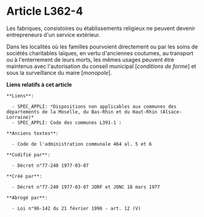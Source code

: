 # Article L362-4

Les fabriques, consistoires ou établissements religieux ne peuvent devenir entrepreneurs d'un service extérieur.

Dans les localités où les familles pourvoient directement ou par les soins de sociétés charitables laïques, en vertu
d'anciennes coutumes, au transport ou à l'enterrement de leurs morts, les mêmes usages peuvent être maintenus avec
l'autorisation du conseil municipal [*conditions de forme*] et sous la surveillance du maire [*monopole*].

**Liens relatifs à cet article**

	**Liens**:

	  - SPEC_APPLI: *Dispositions non applicables aux communes des départements de la Moselle, du Bas-Rhin et du Haut-Rhin (Alsace-Lorraine)*
	  - SPEC_APPLI: Code des communes L391-1 :

	**Anciens textes**:

	  - Code de l'administration communale 464 al. 5 et 6

	**Codifié par**:

	  - Décret n°77-240 1977-03-07

	**Créé par**:

	  - Décret n°77-240 1977-03-07 JORF et JONC 18 mars 1977

	**Abrogé par**:

	  - Loi n°96-142 du 21 février 1996 - art. 12 (V)
